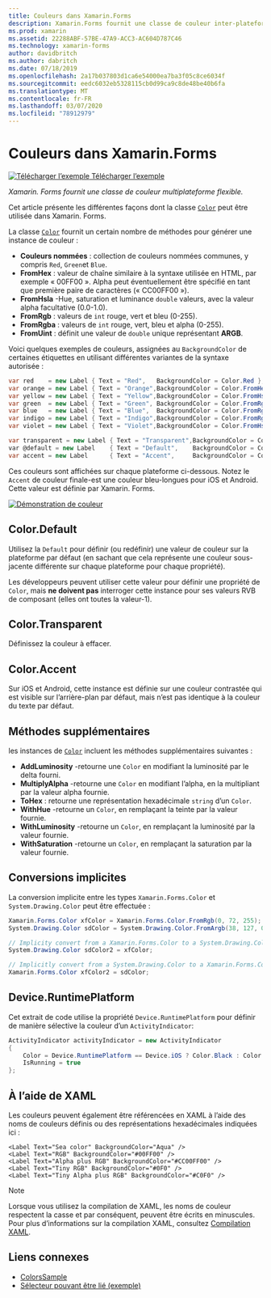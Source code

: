 ```yaml
---
title: Couleurs dans Xamarin.Forms
description: Xamarin.Forms fournit une classe de couleur inter-plateformes flexible. Cet article décrit les fonctionnalités fournies par la classe de couleur et comment l’utiliser.
ms.prod: xamarin
ms.assetid: 22288ABF-57BE-47A9-ACC3-AC604D787C46
ms.technology: xamarin-forms
author: davidbritch
ms.author: dabritch
ms.date: 07/18/2019
ms.openlocfilehash: 2a17b037803d1ca6e54000ea7ba3f05c8ce6034f
ms.sourcegitcommit: eedc6032eb5328115cb0d99ca9c8de48be40b6fa
ms.translationtype: MT
ms.contentlocale: fr-FR
ms.lasthandoff: 03/07/2020
ms.locfileid: "78912979"
---
```

# <a name="colors-in-xamarinforms"></a>Couleurs dans Xamarin.Forms

[![Télécharger l’exemple](~/media/shared/download.png) Télécharger l’exemple](https://docs.microsoft.com/samples/xamarin/xamarin-forms-samples/workingwithcolors)

_Xamarin. Forms fournit une classe de couleur multiplateforme flexible._

Cet article présente les différentes façons dont la classe [`Color`](xref:Xamarin.Forms.Color) peut être utilisée dans Xamarin. Forms.

La classe [`Color`](xref:Xamarin.Forms.Color) fournit un certain nombre de méthodes pour générer une instance de couleur :

- **Couleurs nommées** : collection de couleurs nommées communes, y compris `Red`, `Green`et `Blue`.
- **FromHex** : valeur de chaîne similaire à la syntaxe utilisée en HTML, par exemple « 00FF00 ». Alpha peut éventuellement être spécifié en tant que première paire de caractères (« CC00FF00 »).
- **FromHsla** -Hue, saturation et luminance `double` valeurs, avec la valeur alpha facultative (0.0-1.0).
- **FromRgb** : valeurs de `int` rouge, vert et bleu (0-255).
- **FromRgba** : valeurs de `int` rouge, vert, bleu et alpha (0-255).
- **FromUint** : définit une valeur de `double` unique représentant **ARGB**.

Voici quelques exemples de couleurs, assignées au `BackgroundColor` de certaines étiquettes en utilisant différentes variantes de la syntaxe autorisée :

```csharp
var red    = new Label { Text = "Red",   BackgroundColor = Color.Red };
var orange = new Label { Text = "Orange",BackgroundColor = Color.FromHex("FF6A00") };
var yellow = new Label { Text = "Yellow",BackgroundColor = Color.FromHsla(0.167, 1.0, 0.5, 1.0) };
var green  = new Label { Text = "Green", BackgroundColor = Color.FromRgb (38, 127, 0) };
var blue   = new Label { Text = "Blue",  BackgroundColor = Color.FromRgba(0, 38, 255, 255) };
var indigo = new Label { Text = "Indigo",BackgroundColor = Color.FromRgb (0, 72, 255) };
var violet = new Label { Text = "Violet",BackgroundColor = Color.FromHsla(0.82, 1, 0.25, 1) };

var transparent = new Label { Text = "Transparent",BackgroundColor = Color.Transparent };
var @default = new Label    { Text = "Default",    BackgroundColor = Color.Default };
var accent = new Label      { Text = "Accent",     BackgroundColor = Color.Accent };
```

Ces couleurs sont affichées sur chaque plateforme ci-dessous. Notez le `Accent` de couleur finale-est une couleur bleu-longues pour iOS et Android. Cette valeur est définie par Xamarin. Forms.

 [![Démonstration de couleur](colors-images/colors-sml.png "Démonstration de couleur")](colors-images/colors.png#lightbox "Démonstration de couleur")

## <a name="colordefault"></a>Color.Default

Utilisez la `Default` pour définir (ou redéfinir) une valeur de couleur sur la plateforme par défaut (en sachant que cela représente une couleur sous-jacente différente sur chaque plateforme pour chaque propriété).

Les développeurs peuvent utiliser cette valeur pour définir une propriété de `Color`, mais **ne doivent pas** interroger cette instance pour ses valeurs RVB de composant (elles ont toutes la valeur-1).

## <a name="colortransparent"></a>Color.Transparent

Définissez la couleur à effacer.

## <a name="coloraccent"></a>Color.Accent

Sur iOS et Android, cette instance est définie sur une couleur contrastée qui est visible sur l’arrière-plan par défaut, mais n’est pas identique à la couleur du texte par défaut.

## <a name="additional-methods"></a>Méthodes supplémentaires

les instances de [`Color`](xref:Xamarin.Forms.Color) incluent les méthodes supplémentaires suivantes :

- **AddLuminosity** -retourne une `Color` en modifiant la luminosité par le delta fourni.
- **MultiplyAlpha** -retourne une `Color` en modifiant l’alpha, en la multipliant par la valeur alpha fournie.
- **ToHex** : retourne une représentation hexadécimale `string` d’un `Color`.
- **WithHue** -retourne un `Color`, en remplaçant la teinte par la valeur fournie.
- **WithLuminosity** -retourne un `Color`, en remplaçant la luminosité par la valeur fournie.
- **WithSaturation** -retourne un `Color`, en remplaçant la saturation par la valeur fournie.

## <a name="implicit-conversions"></a>Conversions implicites

La conversion implicite entre les types `Xamarin.Forms.Color` et `System.Drawing.Color` peut être effectuée :

```csharp
Xamarin.Forms.Color xfColor = Xamarin.Forms.Color.FromRgb(0, 72, 255);
System.Drawing.Color sdColor = System.Drawing.Color.FromArgb(38, 127, 0);

// Implicity convert from a Xamarin.Forms.Color to a System.Drawing.Color
System.Drawing.Color sdColor2 = xfColor;

// Implicitly convert from a System.Drawing.Color to a Xamarin.Forms.Color
Xamarin.Forms.Color xfColor2 = sdColor;
```

## <a name="deviceruntimeplatform"></a>Device.RuntimePlatform

Cet extrait de code utilise la propriété `Device.RuntimePlatform` pour définir de manière sélective la couleur d’un `ActivityIndicator`:

```csharp
ActivityIndicator activityIndicator = new ActivityIndicator
{
    Color = Device.RuntimePlatform == Device.iOS ? Color.Black : Color.Default,
    IsRunning = true
};
```

## <a name="using-from-xaml"></a>À l’aide de XAML

Les couleurs peuvent également être référencées en XAML à l’aide des noms de couleurs définis ou des représentations hexadécimales indiquées ici :

```xaml
<Label Text="Sea color" BackgroundColor="Aqua" />
<Label Text="RGB" BackgroundColor="#00FF00" />
<Label Text="Alpha plus RGB" BackgroundColor="#CC00FF00" />
<Label Text="Tiny RGB" BackgroundColor="#0F0" />
<Label Text="Tiny Alpha plus RGB" BackgroundColor="#C0F0" />
```

> [!NOTE]
> Lorsque vous utilisez la compilation de XAML, les noms de couleur respectent la casse et par conséquent, peuvent être écrits en minuscules. Pour plus d’informations sur la compilation XAML, consultez [Compilation XAML](~/xamarin-forms/xaml/xamlc.md).

## <a name="related-links"></a>Liens connexes

- [ColorsSample](https://docs.microsoft.com/samples/xamarin/xamarin-forms-samples/workingwithcolors)
- [Sélecteur pouvant être lié (exemple)](https://docs.microsoft.com/samples/xamarin/xamarin-forms-samples/userinterface-bindablepicker)
